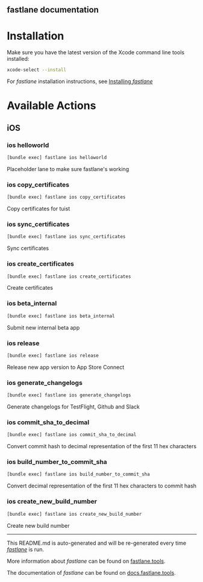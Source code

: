fastlane documentation
----

# Installation

Make sure you have the latest version of the Xcode command line tools installed:

```sh
xcode-select --install
```

For _fastlane_ installation instructions, see [Installing _fastlane_](https://docs.fastlane.tools/#installing-fastlane)

# Available Actions

## iOS

### ios helloworld

```sh
[bundle exec] fastlane ios helloworld
```

Placeholder lane to make sure fastlane's working

### ios copy_certificates

```sh
[bundle exec] fastlane ios copy_certificates
```

Copy certificates for tuist

### ios sync_certificates

```sh
[bundle exec] fastlane ios sync_certificates
```

Sync certificates

### ios create_certificates

```sh
[bundle exec] fastlane ios create_certificates
```

Create certificates

### ios beta_internal

```sh
[bundle exec] fastlane ios beta_internal
```

Submit new internal beta app

### ios release

```sh
[bundle exec] fastlane ios release
```

Release new app version to App Store Connect

### ios generate_changelogs

```sh
[bundle exec] fastlane ios generate_changelogs
```

Generate changelogs for TestFlight, Github and Slack

### ios commit_sha_to_decimal

```sh
[bundle exec] fastlane ios commit_sha_to_decimal
```

Convert commit hash to decimal representation of the first 11 hex characters

### ios build_number_to_commit_sha

```sh
[bundle exec] fastlane ios build_number_to_commit_sha
```

Convert decimal representation of the first 11 hex characters to commit hash

### ios create_new_build_number

```sh
[bundle exec] fastlane ios create_new_build_number
```

Create new build number

----

This README.md is auto-generated and will be re-generated every time [_fastlane_](https://fastlane.tools) is run.

More information about _fastlane_ can be found on [fastlane.tools](https://fastlane.tools).

The documentation of _fastlane_ can be found on [docs.fastlane.tools](https://docs.fastlane.tools).
